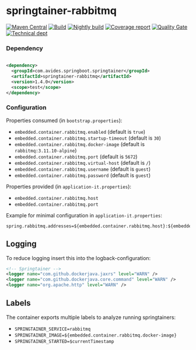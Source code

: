 # springtainer-rabbitmq

[![Maven Central](https://maven-badges.herokuapp.com/maven-central/com.avides.springboot.springtainer/springtainer-rabbitmq/badge.svg)](https://maven-badges.herokuapp.com/maven-central/com.avides.springboot.springtainer/springtainer-rabbitmq)
[![Build](https://github.com/springtainer/springtainer-rabbitmq/workflows/release/badge.svg)](https://github.com/springtainer/springtainer-rabbitmq/actions)
[![Nightly build](https://github.com/springtainer/springtainer-rabbitmq/workflows/nightly/badge.svg)](https://github.com/springtainer/springtainer-rabbitmq/actions)
[![Coverage report](https://sonarcloud.io/api/project_badges/measure?project=springtainer_springtainer-rabbitmq&metric=coverage)](https://sonarcloud.io/dashboard?id=springtainer_springtainer-rabbitmq)
[![Quality Gate](https://sonarcloud.io/api/project_badges/measure?project=springtainer_springtainer-rabbitmq&metric=alert_status)](https://sonarcloud.io/dashboard?id=springtainer_springtainer-rabbitmq)
[![Technical dept](https://sonarcloud.io/api/project_badges/measure?project=springtainer_springtainer-rabbitmq&metric=sqale_index)](https://sonarcloud.io/dashboard?id=springtainer_springtainer-rabbitmq)

### Dependency

```xml

<dependency>
  <groupId>com.avides.springboot.springtainer</groupId>
  <artifactId>springtainer-rabbitmq</artifactId>
  <version>1.4.0</version>
  <scope>test</scope>
</dependency>
```

### Configuration

Properties consumed (in `bootstrap.properties`):

- `embedded.container.rabbitmq.enabled` (default is `true`)
- `embedded.container.rabbitmq.startup-timeout` (default is `30`)
- `embedded.container.rabbitmq.docker-image` (default is `rabbitmq:3.11.10-alpine`)
- `embedded.container.rabbitmq.port` (default is `5672`)
- `embedded.container.rabbitmq.virtual-host` (default is `/`)
- `embedded.container.rabbitmq.username` (default is `guest`)
- `embedded.container.rabbitmq.password` (default is `guest`)

Properties provided (in `application-it.properties`):

- `embedded.container.rabbitmq.host`
- `embedded.container.rabbitmq.port`

Example for minimal configuration in `application-it.properties`:

```
spring.rabbitmq.addresses=${embedded.container.rabbitmq.host}:${embedded.container.rabbitmq.port}
```

## Logging

To reduce logging insert this into the logback-configuration:

```xml
<!-- Springtainer -->
<logger name="com.github.dockerjava.jaxrs" level="WARN" />
<logger name="com.github.dockerjava.core.command" level="WARN" />
<logger name="org.apache.http" level="WARN" />
```

## Labels

The container exports multiple labels to analyze running springtainers:

- `SPRINGTAINER_SERVICE=rabbitmq`
- `SPRINGTAINER_IMAGE=${embedded.container.rabbitmq.docker-image}`
- `SPRINGTAINER_STARTED=$currentTimestamp`
